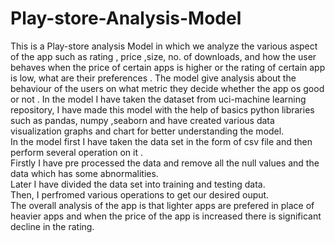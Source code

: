 # Play-store-Analysis-Model
This is a Play-store analysis Model in which we analyze the various aspect of the app such as rating , price ,size, no. of downloads, and how the user behaves when the price of certain apps is higher or the rating of certain app is low, what are their preferences . The model give analysis about the behaviour of the users on what metric they decide whether the app os good or not . In the model I have taken the dataset from uci-machine learning repository, I have made this model with the help of basics python libraries such as pandas, numpy ,seaborn and have created various data visualization graphs and chart for better understanding the model.                                                                                                               
In the model first I have taken the data set in the form of csv file and then perform several operation on it .                        
Firstly I have pre processed the data and remove all the null values and the data which has some abnormalities.                      
Later I have divided the data set into training and testing data.                                                               
Then, I perfromed various operations to get our desired ouput.                                                                  
The overall analysis of the app is that lighter apps are prefered in place of heavier apps and when the price of the app is increased there is significant decline in the rating.
